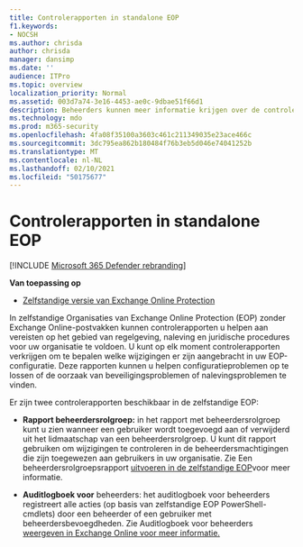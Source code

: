 ```yaml
---
title: Controlerapporten in standalone EOP
f1.keywords:
- NOCSH
ms.author: chrisda
author: chrisda
manager: dansimp
ms.date: ''
audience: ITPro
ms.topic: overview
localization_priority: Normal
ms.assetid: 003d7a74-3e16-4453-ae0c-9dbae51f66d1
description: Beheerders kunnen meer informatie krijgen over de controlerapporten van beheerders die beschikbaar zijn in Exchange Online Protection (EOP)
ms.technology: mdo
ms.prod: m365-security
ms.openlocfilehash: 4fa08f35100a3603c461c211349035e23ace466c
ms.sourcegitcommit: 3dc795ea862b180484f76b3eb5d046e74041252b
ms.translationtype: MT
ms.contentlocale: nl-NL
ms.lasthandoff: 02/10/2021
ms.locfileid: "50175677"
---
```

# <a name="auditing-reports-in-standalone-eop"></a>Controlerapporten in standalone EOP

[!INCLUDE [Microsoft 365 Defender rebranding](../includes/microsoft-defender-for-office.md)]

**Van toepassing op**
-  [Zelfstandige versie van Exchange Online Protection](https://go.microsoft.com/fwlink/?linkid=2148611)

In zelfstandige Organisaties van Exchange Online Protection (EOP) zonder Exchange Online-postvakken kunnen controlerapporten u helpen aan vereisten op het gebied van regelgeving, naleving en juridische procedures voor uw organisatie te voldoen. U kunt op elk moment controlerapporten verkrijgen om te bepalen welke wijzigingen er zijn aangebracht in uw EOP-configuratie. Deze rapporten kunnen u helpen configuratieproblemen op te lossen of de oorzaak van beveiligingsproblemen of nalevingsproblemen te vinden.

Er zijn twee controlerapporten beschikbaar in de zelfstandige EOP:

- **Rapport beheerdersrolgroep:** in het rapport met beheerdersrolgroep kunt u zien wanneer een gebruiker wordt toegevoegd aan of verwijderd uit het lidmaatschap van een beheerdersrolgroep. U kunt dit rapport gebruiken om wijzigingen te controleren in de beheerdersmachtigingen die zijn toegewezen aan gebruikers in uw organisatie. Zie Een beheerdersrolgroepsrapport [uitvoeren in de zelfstandige EOP](run-an-administrator-role-group-report-in-eop-eop.md)voor meer informatie.

- **Auditlogboek voor** beheerders: het auditlogboek voor beheerders registreert alle acties (op basis van zelfstandige EOP PowerShell-cmdlets) door een beheerder of een gebruiker met beheerdersbevoegdheden. Zie Auditlogboek voor beheerders [weergeven in Exchange Online voor meer informatie.](https://docs.microsoft.com/exchange/security-and-compliance/exchange-auditing-reports/view-administrator-audit-log)
